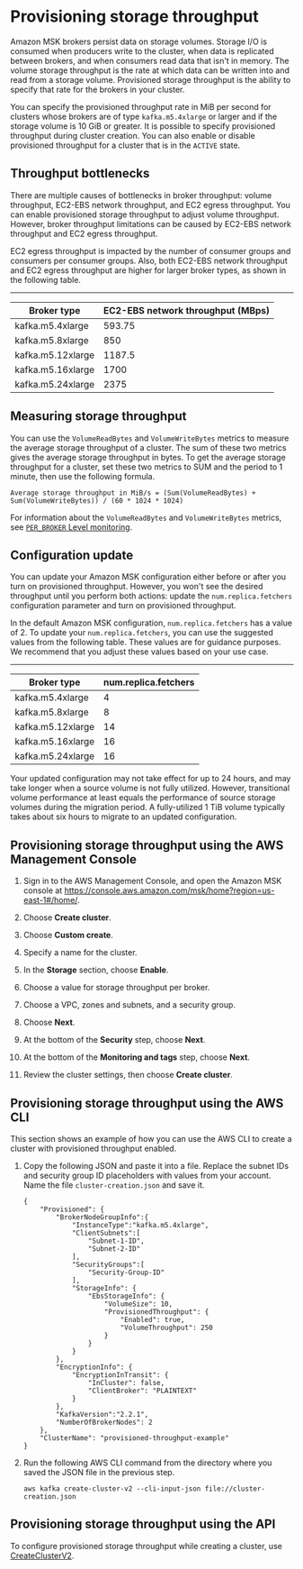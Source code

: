 # Provisioning storage throughput<a name="msk-provision-throughput"></a>

Amazon MSK brokers persist data on storage volumes\. Storage I/O is consumed when producers write to the cluster, when data is replicated between brokers, and when consumers read data that isn't in memory\. The volume storage throughput is the rate at which data can be written into and read from a storage volume\. Provisioned storage throughput is the ability to specify that rate for the brokers in your cluster\. 

You can specify the provisioned throughput rate in MiB per second for clusters whose brokers are of type `kafka.m5.4xlarge` or larger and if the storage volume is 10 GiB or greater\. It is possible to specify provisioned throughput during cluster creation\. You can also enable or disable provisioned throughput for a cluster that is in the `ACTIVE` state\.

## Throughput bottlenecks<a name="throughput-bottlenecks"></a>

There are multiple causes of bottlenecks in broker throughput: volume throughput, EC2\-EBS network throughput, and EC2 egress throughput\. You can enable provisioned storage throughput to adjust volume throughput\. However, broker throughput limitations can be caused by EC2\-EBS network throughput and EC2 egress throughput\. 

EC2 egress throughput is impacted by the number of consumer groups and consumers per consumer groups\. Also, both EC2\-EBS network throughput and EC2 egress throughput are higher for larger broker types, as shown in the following table\.


****  

| Broker type | EC2\-EBS network throughput \(MBps\) | 
| --- | --- | 
| kafka\.m5\.4xlarge | 593\.75 | 
| kafka\.m5\.8xlarge | 850 | 
| kafka\.m5\.12xlarge | 1187\.5 | 
| kafka\.m5\.16xlarge | 1700 | 
| kafka\.m5\.24xlarge | 2375 | 

## Measuring storage throughput<a name="throughput-metrics"></a>

You can use the `VolumeReadBytes` and `VolumeWriteBytes` metrics to measure the average storage throughput of a cluster\. The sum of these two metrics gives the average storage throughput in bytes\. To get the average storage throughput for a cluster, set these two metrics to SUM and the period to 1 minute, then use the following formula\.

```
Average storage throughput in MiB/s = (Sum(VolumeReadBytes) + Sum(VolumeWriteBytes)) / (60 * 1024 * 1024)
```

For information about the `VolumeReadBytes` and `VolumeWriteBytes` metrics, see [`PER_BROKER` Level monitoring](metrics-details.md#broker-metrics)\.

## Configuration update<a name="provisioned-throughput-config"></a>

You can update your Amazon MSK configuration either before or after you turn on provisioned throughput\. However, you won't see the desired throughput until you perform both actions: update the `num.replica.fetchers` configuration parameter and turn on provisioned throughput\. 

In the default Amazon MSK configuration, `num.replica.fetchers` has a value of 2\. To update your `num.replica.fetchers`, you can use the suggested values from the following table\. These values are for guidance purposes\. We recommend that you adjust these values based on your use case\. 


****  

| Broker type | num\.replica\.fetchers | 
| --- | --- | 
| kafka\.m5\.4xlarge | 4 | 
| kafka\.m5\.8xlarge | 8 | 
| kafka\.m5\.12xlarge | 14 | 
| kafka\.m5\.16xlarge | 16 | 
| kafka\.m5\.24xlarge | 16 | 

Your updated configuration may not take effect for up to 24 hours, and may take longer when a source volume is not fully utilized\. However, transitional volume performance at least equals the performance of source storage volumes during the migration period\. A fully\-utilized 1 TiB volume typically takes about six hours to migrate to an updated configuration\. 

## Provisioning storage throughput using the AWS Management Console<a name="provisioned-throughput-console"></a>

1. Sign in to the AWS Management Console, and open the Amazon MSK console at [https://console\.aws\.amazon\.com/msk/home?region=us\-east\-1\#/home/](https://console.aws.amazon.com/msk/home?region=us-east-1#/home/)\.

1. Choose **Create cluster**\.

1. Choose **Custom create**\.

1. Specify a name for the cluster\.

1. In the **Storage** section, choose **Enable**\.

1. Choose a value for storage throughput per broker\.

1. Choose a VPC, zones and subnets, and a security group\.

1. Choose **Next**\.

1. At the bottom of the **Security** step, choose **Next**\.

1. At the bottom of the **Monitoring and tags** step, choose **Next**\.

1. Review the cluster settings, then choose **Create cluster**\.

## Provisioning storage throughput using the AWS CLI<a name="provisioned-throughput-cli"></a>

This section shows an example of how you can use the AWS CLI to create a cluster with provisioned throughput enabled\.

1. Copy the following JSON and paste it into a file\. Replace the subnet IDs and security group ID placeholders with values from your account\. Name the file `cluster-creation.json` and save it\.

   ```
   {
       "Provisioned": {
           "BrokerNodeGroupInfo":{
               "InstanceType":"kafka.m5.4xlarge",
               "ClientSubnets":[
                   "Subnet-1-ID",
                   "Subnet-2-ID"
               ],
               "SecurityGroups":[
                   "Security-Group-ID"
               ],
               "StorageInfo": {
                   "EbsStorageInfo": {
                       "VolumeSize": 10,
                       "ProvisionedThroughput": {
                           "Enabled": true,
                           "VolumeThroughput": 250
                       }
                   }
               }
           },
           "EncryptionInfo": {
               "EncryptionInTransit": {
                   "InCluster": false,
                   "ClientBroker": "PLAINTEXT"
               }
           },
           "KafkaVersion":"2.2.1",
           "NumberOfBrokerNodes": 2
       },
       "ClusterName": "provisioned-throughput-example"
   }
   ```

1. Run the following AWS CLI command from the directory where you saved the JSON file in the previous step\.

   ```
   aws kafka create-cluster-v2 --cli-input-json file://cluster-creation.json
   ```

## Provisioning storage throughput using the API<a name="provisioned-throughput-api"></a>

To configure provisioned storage throughput while creating a cluster, use [CreateClusterV2](https://docs.aws.amazon.com/MSK/2.0/APIReference/v2-clusters.html#CreateClusterV2)\.